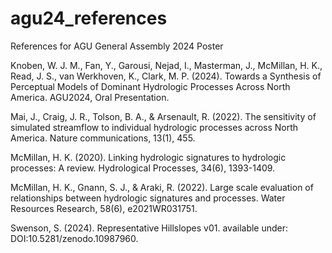 # agu24_references
References for AGU General Assembly 2024 Poster

Knoben, W. J. M., Fan, Y., Garousi, Nejad, I., Masterman, J., McMillan, H. K., Read, J. S., van Werkhoven, K., Clark, M. P. (2024). Towards a Synthesis of Perceptual Models of Dominant Hydrologic Processes Across North America. AGU2024, Oral Presentation.

Mai, J., Craig, J. R., Tolson, B. A., & Arsenault, R. (2022). The sensitivity of simulated streamflow to individual hydrologic processes across North America. Nature communications, 13(1), 455.

McMillan, H. K. (2020). Linking hydrologic signatures to hydrologic processes: A review. Hydrological Processes, 34(6), 1393-1409.

McMillan, H. K., Gnann, S. J., & Araki, R. (2022). Large scale evaluation of relationships between hydrologic signatures and processes. Water Resources Research, 58(6), e2021WR031751.

Swenson, S. (2024). Representative Hillslopes v01. available under: DOI:10.5281/zenodo.10987960.
